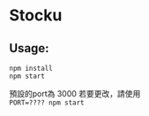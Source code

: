 # Stocku

## Usage:
`npm install`
<br>
`npm start`

預設的port為 3000
若要更改，請使用
<br>
`PORT=???? npm start`


